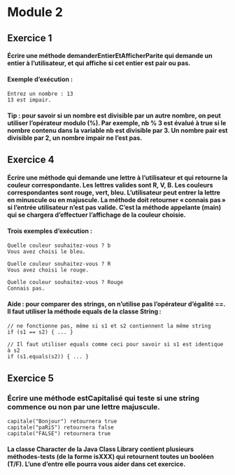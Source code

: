 # Module 2
## Exercice 1
#### Écrire une méthode demanderEntierEtAfficherParite qui demande un entier à l’utilisateur, et qui affiche si cet entier est pair ou pas.
#### Exemple d’exécution :
```
Entrez un nombre : 13
13 est impair.
```
#### Tip : pour savoir si un nombre est divisible par un autre nombre, on peut utiliser l’opérateur modulo (%). Par exemple, nb % 3 est évalué à true si le nombre contenu dans la variable nb est divisible par 3. Un nombre pair est divisible par 2, un nombre impair ne l’est pas.
## Exercice 4
#### Écrire une méthode qui demande une lettre à l’utilisateur et qui retourne la couleur correspondante. Les lettres valides sont R, V, B. Les couleurs correspondantes sont rouge, vert, bleu. L’utilisateur peut entrer la lettre en minuscule ou en majuscule. La méthode doit retourner « connais pas » si l’entrée utilisateur n’est pas valide. C’est la méthode appelante (main) qui se chargera d’effectuer l’affichage de la couleur choisie.
#### Trois exemples d’exécution :
```
Quelle couleur souhaitez-vous ? b
Vous avez choisi le bleu.

Quelle couleur souhaitez-vous ? R
Vous avez choisi le rouge.

Quelle couleur souhaitez-vous ? Rouge
Connais pas.
```
#### Aide : pour comparer des strings, on n’utilise pas l’opérateur d’égalité ==. Il faut utiliser la méthode equals de la classe String :
```
// ne fonctionne pas, même si s1 et s2 contiennent la même string
if (s1 == s2) { ... }

// Il faut utiliser equals comme ceci pour savoir si s1 est identique à s2
if (s1.equals(s2)) { ... }
```
## Exercice 5
### Écrire une méthode estCapitalisé qui teste si une string commence ou non par une lettre majuscule.
```
capitale("Bonjour") retournera true
capitale("paRiS") retournera false
capitale("FALSE") retournera true
```
#### La classe Character de la Java Class Library contient plusieurs méthodes-tests (de la forme isXXX) qui retournent toutes un booléen (T/F). L’une d’entre elle pourra vous aider dans cet exercice.
